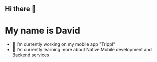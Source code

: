 ## Hi there 👋

# My name is David

- 🔭 I’m currently working on my mobile app "Trippl"
- 🌱 I’m currently learning more about Native Mobile development and Backend services
